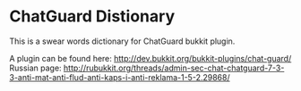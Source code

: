 # ChatGuard Distionary
This is a swear words dictionary for ChatGuard bukkit plugin.

A plugin can be found here: http://dev.bukkit.org/bukkit-plugins/chat-guard/
Russian page: http://rubukkit.org/threads/admin-sec-chat-chatguard-7-3-3-anti-mat-anti-flud-anti-kaps-i-anti-reklama-1-5-2.29868/

